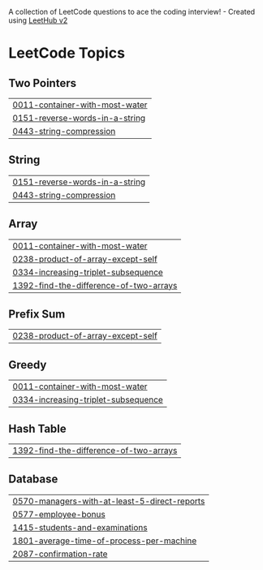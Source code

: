 A collection of LeetCode questions to ace the coding interview! - Created using [LeetHub v2](https://github.com/arunbhardwaj/LeetHub-2.0)
<!---LeetCode Topics Start-->
# LeetCode Topics
## Two Pointers
|  |
| ------- |
| [0011-container-with-most-water](https://github.com/charanYelimela334/LeetCode/tree/master/0011-container-with-most-water) |
| [0151-reverse-words-in-a-string](https://github.com/charanYelimela334/LeetCode/tree/master/0151-reverse-words-in-a-string) |
| [0443-string-compression](https://github.com/charanYelimela334/LeetCode/tree/master/0443-string-compression) |
## String
|  |
| ------- |
| [0151-reverse-words-in-a-string](https://github.com/charanYelimela334/LeetCode/tree/master/0151-reverse-words-in-a-string) |
| [0443-string-compression](https://github.com/charanYelimela334/LeetCode/tree/master/0443-string-compression) |
## Array
|  |
| ------- |
| [0011-container-with-most-water](https://github.com/charanYelimela334/LeetCode/tree/master/0011-container-with-most-water) |
| [0238-product-of-array-except-self](https://github.com/charanYelimela334/LeetCode/tree/master/0238-product-of-array-except-self) |
| [0334-increasing-triplet-subsequence](https://github.com/charanYelimela334/LeetCode/tree/master/0334-increasing-triplet-subsequence) |
| [1392-find-the-difference-of-two-arrays](https://github.com/charanYelimela334/LeetCode/tree/master/1392-find-the-difference-of-two-arrays) |
## Prefix Sum
|  |
| ------- |
| [0238-product-of-array-except-self](https://github.com/charanYelimela334/LeetCode/tree/master/0238-product-of-array-except-self) |
## Greedy
|  |
| ------- |
| [0011-container-with-most-water](https://github.com/charanYelimela334/LeetCode/tree/master/0011-container-with-most-water) |
| [0334-increasing-triplet-subsequence](https://github.com/charanYelimela334/LeetCode/tree/master/0334-increasing-triplet-subsequence) |
## Hash Table
|  |
| ------- |
| [1392-find-the-difference-of-two-arrays](https://github.com/charanYelimela334/LeetCode/tree/master/1392-find-the-difference-of-two-arrays) |
## Database
|  |
| ------- |
| [0570-managers-with-at-least-5-direct-reports](https://github.com/charanYelimela334/LeetCode/tree/master/0570-managers-with-at-least-5-direct-reports) |
| [0577-employee-bonus](https://github.com/charanYelimela334/LeetCode/tree/master/0577-employee-bonus) |
| [1415-students-and-examinations](https://github.com/charanYelimela334/LeetCode/tree/master/1415-students-and-examinations) |
| [1801-average-time-of-process-per-machine](https://github.com/charanYelimela334/LeetCode/tree/master/1801-average-time-of-process-per-machine) |
| [2087-confirmation-rate](https://github.com/charanYelimela334/LeetCode/tree/master/2087-confirmation-rate) |
<!---LeetCode Topics End-->
